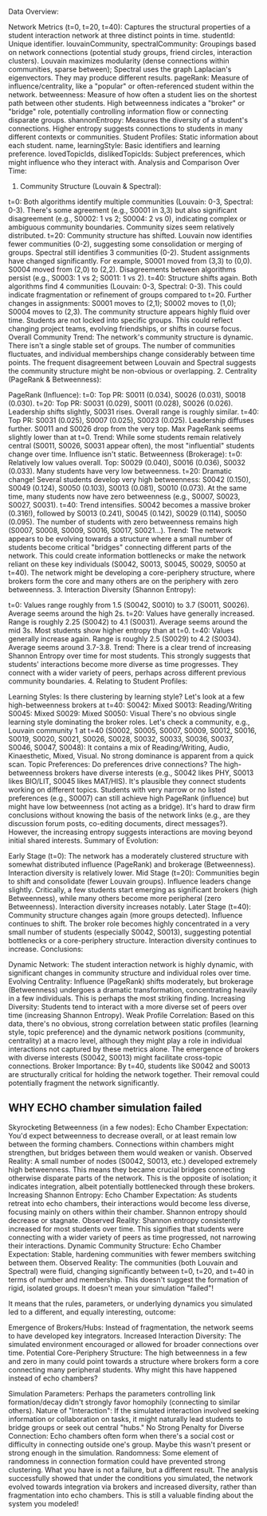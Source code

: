 Data Overview:

Network Metrics (t=0, t=20, t=40): Captures the structural properties of a student interaction network at three distinct points in time.
studentId: Unique identifier.
louvainCommunity, spectralCommunity: Groupings based on network connections (potential study groups, friend circles, interaction clusters). Louvain maximizes modularity (dense connections within communities, sparse between); Spectral uses the graph Laplacian's eigenvectors. They may produce different results.
pageRank: Measure of influence/centrality, like a "popular" or often-referenced student within the network.
betweenness: Measure of how often a student lies on the shortest path between other students. High betweenness indicates a "broker" or "bridge" role, potentially controlling information flow or connecting disparate groups.
shannonEntropy: Measures the diversity of a student's connections. Higher entropy suggests connections to students in many different contexts or communities.
Student Profiles: Static information about each student.
name, learningStyle: Basic identifiers and learning preference.
lovedTopicIds, dislikedTopicIds: Subject preferences, which might influence who they interact with.
Analysis and Comparison Over Time:

1. Community Structure (Louvain & Spectral):

t=0:
Both algorithms identify multiple communities (Louvain: 0-3, Spectral: 0-3).
There's some agreement (e.g., S0001 in 3,3) but also significant disagreement (e.g., S0002: 1 vs 2; S0004: 2 vs 0), indicating complex or ambiguous community boundaries.
Community sizes seem relatively distributed.
t=20:
Community structure has shifted. Louvain now identifies fewer communities (0-2), suggesting some consolidation or merging of groups. Spectral still identifies 3 communities (0-2).
Student assignments have changed significantly. For example, S0001 moved from (3,3) to (0,0). S0004 moved from (2,0) to (2,2).
Disagreements between algorithms persist (e.g., S0003: 1 vs 2; S0011: 1 vs 2).
t=40:
Structure shifts again. Both algorithms find 4 communities (Louvain: 0-3, Spectral: 0-3). This could indicate fragmentation or refinement of groups compared to t=20.
Further changes in assignments: S0001 moves to (2,1); S0002 moves to (1,0); S0004 moves to (2,3).
The community structure appears highly fluid over time. Students are not locked into specific groups. This could reflect changing project teams, evolving friendships, or shifts in course focus.
Overall Community Trend: The network's community structure is dynamic. There isn't a single stable set of groups. The number of communities fluctuates, and individual memberships change considerably between time points. The frequent disagreement between Louvain and Spectral suggests the community structure might be non-obvious or overlapping.
2. Centrality (PageRank & Betweenness):

PageRank (Influence):
t=0: Top PR: S0011 (0.034), S0026 (0.031), S0018 (0.030).
t=20: Top PR: S0031 (0.029), S0011 (0.028), S0026 (0.026). Leadership shifts slightly, S0031 rises. Overall range is roughly similar.
t=40: Top PR: S0031 (0.025), S0007 (0.025), S0023 (0.025). Leadership diffuses further. S0011 and S0026 drop from the very top. Max PageRank seems slightly lower than at t=0.
Trend: While some students remain relatively central (S0011, S0026, S0031 appear often), the most "influential" students change over time. Influence isn't static.
Betweenness (Brokerage):
t=0: Relatively low values overall. Top: S0029 (0.040), S0016 (0.036), S0032 (0.033). Many students have very low betweenness.
t=20: Dramatic change! Several students develop very high betweenness: S0042 (0.150), S0049 (0.124), S0050 (0.103), S0013 (0.081), S0010 (0.073). At the same time, many students now have zero betweenness (e.g., S0007, S0023, S0027, S0031).
t=40: Trend intensifies. S0042 becomes a massive broker (0.316!), followed by S0013 (0.241), S0045 (0.142), S0029 (0.114), S0050 (0.095). The number of students with zero betweenness remains high (S0007, S0008, S0009, S0016, S0017, S0021...).
Trend: The network appears to be evolving towards a structure where a small number of students become critical "bridges" connecting different parts of the network. This could create information bottlenecks or make the network reliant on these key individuals (S0042, S0013, S0045, S0029, S0050 at t=40). The network might be developing a core-periphery structure, where brokers form the core and many others are on the periphery with zero betweenness.
3. Interaction Diversity (Shannon Entropy):

t=0: Values range roughly from 1.5 (S0042, S0010) to 3.7 (S0011, S0026). Average seems around the high 2s.
t=20: Values have generally increased. Range is roughly 2.25 (S0042) to 4.1 (S0031). Average seems around the mid 3s. Most students show higher entropy than at t=0.
t=40: Values generally increase again. Range is roughly 2.5 (S0029) to 4.2 (S0034). Average seems around 3.7-3.8.
Trend: There is a clear trend of increasing Shannon Entropy over time for most students. This strongly suggests that students' interactions become more diverse as time progresses. They connect with a wider variety of peers, perhaps across different previous community boundaries.
4. Relating to Student Profiles:

Learning Styles: Is there clustering by learning style? Let's look at a few high-betweenness brokers at t=40:
S0042: Mixed
S0013: Reading/Writing
S0045: Mixed
S0029: Mixed
S0050: Visual
There's no obvious single learning style dominating the broker roles. Let's check a community, e.g., Louvain community 1 at t=40 (S0002, S0005, S0007, S0009, S0012, S0016, S0019, S0020, S0021, S0026, S0028, S0032, S0033, S0036, S0037, S0046, S0047, S0048): It contains a mix of Reading/Writing, Audio, Kinaesthetic, Mixed, Visual. No strong dominance is apparent from a quick scan.
Topic Preferences: Do preferences drive connections?
The high-betweenness brokers have diverse interests (e.g., S0042 likes PHY, S0013 likes BIO/LIT, S0045 likes MAT/HIS). It's plausible they connect students working on different topics.
Students with very narrow or no listed preferences (e.g., S0007) can still achieve high PageRank (influence) but might have low betweenness (not acting as a bridge).
It's hard to draw firm conclusions without knowing the basis of the network links (e.g., are they discussion forum posts, co-editing documents, direct messages?). However, the increasing entropy suggests interactions are moving beyond initial shared interests.
Summary of Evolution:

Early Stage (t=0): The network has a moderately clustered structure with somewhat distributed influence (PageRank) and brokerage (Betweenness). Interaction diversity is relatively lower.
Mid Stage (t=20): Communities begin to shift and consolidate (fewer Louvain groups). Influence leaders change slightly. Critically, a few students start emerging as significant brokers (high Betweenness), while many others become more peripheral (zero Betweenness). Interaction diversity increases notably.
Later Stage (t=40): Community structure changes again (more groups detected). Influence continues to shift. The broker role becomes highly concentrated in a very small number of students (especially S0042, S0013), suggesting potential bottlenecks or a core-periphery structure. Interaction diversity continues to increase.
Conclusions:

Dynamic Network: The student interaction network is highly dynamic, with significant changes in community structure and individual roles over time.
Evolving Centrality: Influence (PageRank) shifts moderately, but brokerage (Betweenness) undergoes a dramatic transformation, concentrating heavily in a few individuals. This is perhaps the most striking finding.
Increasing Diversity: Students tend to interact with a more diverse set of peers over time (increasing Shannon Entropy).
Weak Profile Correlation: Based on this data, there's no obvious, strong correlation between static profiles (learning style, topic preference) and the dynamic network positions (community, centrality) at a macro level, although they might play a role in individual interactions not captured by these metrics alone. The emergence of brokers with diverse interests (S0042, S0013) might facilitate cross-topic connections.
Broker Importance: By t=40, students like S0042 and S0013 are structurally critical for holding the network together. Their removal could potentially fragment the network significantly.



## WHY ECHO chamber simulation failed

Skyrocketing Betweenness (in a few nodes):
Echo Chamber Expectation: You'd expect betweenness to decrease overall, or at least remain low between the forming chambers. Connections within chambers might strengthen, but bridges between them would weaken or vanish.
Observed Reality: A small number of nodes (S0042, S0013, etc.) developed extremely high betweenness. This means they became crucial bridges connecting otherwise disparate parts of the network. This is the opposite of isolation; it indicates integration, albeit potentially bottlenecked through these brokers.
Increasing Shannon Entropy:
Echo Chamber Expectation: As students retreat into echo chambers, their interactions would become less diverse, focusing mainly on others within their chamber. Shannon entropy should decrease or stagnate.
Observed Reality: Shannon entropy consistently increased for most students over time. This signifies that students were connecting with a wider variety of peers as time progressed, not narrowing their interactions.
Dynamic Community Structure:
Echo Chamber Expectation: Stable, hardening communities with fewer members switching between them.
Observed Reality: The communities (both Louvain and Spectral) were fluid, changing significantly between t=0, t=20, and t=40 in terms of number and membership. This doesn't suggest the formation of rigid, isolated groups.
It doesn't mean your simulation "failed"!

It means that the rules, parameters, or underlying dynamics you simulated led to a different, and equally interesting, outcome:

Emergence of Brokers/Hubs: Instead of fragmentation, the network seems to have developed key integrators.
Increased Interaction Diversity: The simulated environment encouraged or allowed for broader connections over time.
Potential Core-Periphery Structure: The high betweenness in a few and zero in many could point towards a structure where brokers form a core connecting many peripheral students.
Why might this have happened instead of echo chambers?

Simulation Parameters: Perhaps the parameters controlling link formation/decay didn't strongly favor homophily (connecting to similar others).
Nature of "Interaction": If the simulated interaction involved seeking information or collaboration on tasks, it might naturally lead students to bridge groups or seek out central "hubs."
No Strong Penalty for Diverse Connection: Echo chambers often form when there's a social cost or difficulty in connecting outside one's group. Maybe this wasn't present or strong enough in the simulation.
Randomness: Some element of randomness in connection formation could have prevented strong clustering.
What you have is not a failure, but a different result. The analysis successfully showed that under the conditions you simulated, the network evolved towards integration via brokers and increased diversity, rather than fragmentation into echo chambers. This is still a valuable finding about the system you modeled!
